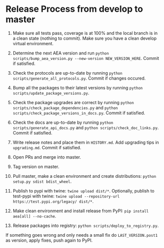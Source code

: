 
# Release Process from develop to master

1. Make sure all tests pass, coverage is at 100% and the local branch is in a clean state (nothing to commit). Make sure you have a clean develop virtual environment.

2. Determine the next AEA version and run `python scripts/bump_aea_version.py --new-version NEW_VERSION_HERE`. Commit if satisfied.

3. Check the protocols are up-to-date by running `python scripts/generate_all_protocols.py`. Commit if changes occured.

4. Bump all the packages to their latest versions by running `python scripts/update_package_versions.py`.

5. Check the package upgrades are correct by running `python scripts/check_package_dependencies.py` and `python scripts/check_package_versions_in_docs.py`. Commit if satisfied.

6. Check the docs are up-to-date by running `python scripts/generate_api_docs.py` and `python scripts/check_doc_links.py`. Commit if satisfied.

7. Write release notes and place them in `HISTORY.md`. Add upgrading tips in `upgrading.md`. Commit if satisfied.

8. Open PRs and merge into master.

9. Tag version on master.

10. Pull master, make a clean environment and create distributions: `python setup.py sdist bdist_wheel`.

11. Publish to pypi with twine: `twine upload dist/*`. Optionally, publish to test-pypi with twine:
`twine upload --repository-url https://test.pypi.org/legacy/ dist/*`.

12. Make clean environment and install release from PyPI: `pip install aea[all] --no-cache`.

13. Release packages into registry: `python scripts/deploy_to_registry.py`.


If something goes wrong and only needs a small fix do `LAST_VERSION.post1` as version, apply fixes, push again to PyPI.
